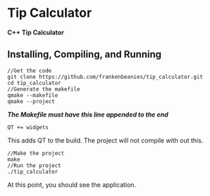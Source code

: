 Tip Calculator
==============

**C++ Tip Calculator**

Installing, Compiling, and Running
----------------------------------

```
//Get the code
git clone https://github.com/frankenbeanies/tip_calculator.git
cd tip_calculator
//Generate the makefile
qmake --makefile
qmake --project
```

***The Makefile must have this line appended to the end***

```
QT += widgets
```

This adds QT to the build. The project will not compile with out this. 

```
//Make the project
make
//Run the project
./tip_calculator
```

At this point, you should see the application. 
